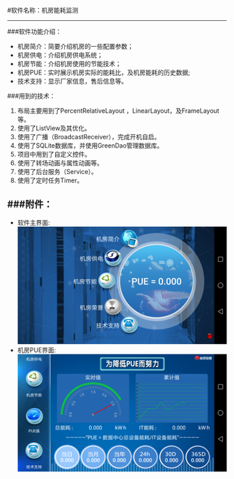 #软件名称：机房能耗监测

---


###软件功能介绍：
- 机房简介：简要介绍机房的一些配置参数；
- 机房供电：介绍机房供电系统；
- 机房节能：介绍机房使用的节能技术；
- 机房PUE：实时展示机房实际的能耗比，及机房能耗的历史数据;
- 技术支持：显示厂家信息，售后信息等。


###用到的技术：
1. 布局主要用到了PercentRelativeLayout ，LinearLayout，及FrameLayout等。
2. 使用了ListView及其优化。
3. 使用了广播（BroadcastReceiver），完成开机自启。
4. 使用了SQLite数据库，并使用GreenDao管理数据库。
5. 项目中用到了自定义控件。
6. 使用了转场动画与属性动画等。
7. 使用了后台服务（Service）。
8. 使用了定时任务Timer。

###附件：
---
- 软件主界面:
![Alt text](https://github.com/Qiyeah/PowerMonitor/blob/master/Screenshot_20170628-124920.png)
- 机房PUE界面:
![Alt text](https://github.com/Qiyeah/PowerMonitor/blob/master/Screenshot_20170628-124858.png)
